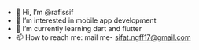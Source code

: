 - 👋 Hi, I’m @rafissif
- 👀 I’m interested in mobile app development
- 🌱 I’m currently learning dart and flutter
- 📫 How to reach me: mail me- sifat.ngff17@gmail.com

<!---
rafissif/rafissif is a ✨ special ✨ repository because its `README.md` (this file) appears on your GitHub profile.
You can click the Preview link to take a look at your changes.
--->
